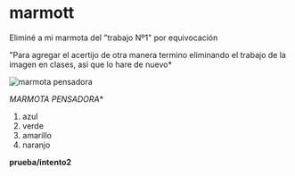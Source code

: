 # marmott
Eliminé a mi marmota del "trabajo Nº1" por equivocación 


"Para agregar el acertijo de otra manera termino eliminando el trabajo de la imagen en clases, asi que lo hare de nuevo*


![marmota pensadora](https://upload.wikimedia.org/wikipedia/commons/thumb/3/3b/Marmot-edit1.jpg/250px-Marmot-edit1.jpg)

*MARMOTA PENSADORA**

<ol>
<li>azul</li>
<li>verde</li>
<li>amarillo</li>
<li>naranjo</li>
</ol>


**prueba/intento2**